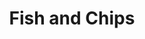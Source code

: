 ---
title: 'Fish and Chips'
thumbnail: 'https://acnhcdn.com/2.0/CookingIcon/FtrFishandchipsCropped.png'
type: savory
ingredients:
  -
    id: 'potato'
    type: 'crop'
    quantity: 2
  -
    id: 'dab'
    name: 'Dab'
    type: 'fish'
    quantity: 1

source: 'villagers, bottles'
layout: '../../layouts/RecipeDetail.astro'
---